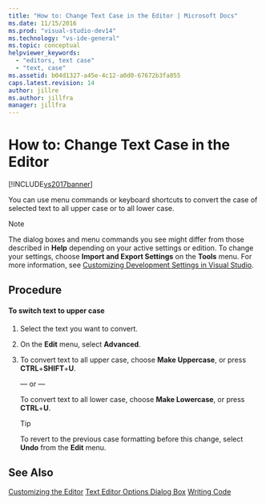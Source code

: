 ```yaml
---
title: "How to: Change Text Case in the Editor | Microsoft Docs"
ms.date: 11/15/2016
ms.prod: "visual-studio-dev14"
ms.technology: "vs-ide-general"
ms.topic: conceptual
helpviewer_keywords:
  - "editors, text case"
  - "text, case"
ms.assetid: b04d1327-a45e-4c12-a0d0-67672b3fa855
caps.latest.revision: 14
author: jillre
ms.author: jillfra
manager: jillfra
---
```

# How to: Change Text Case in the Editor
[!INCLUDE[vs2017banner](../includes/vs2017banner.md)]

You can use menu commands or keyboard shortcuts to convert the case of selected text to all upper case or to all lower case.

> [!NOTE]
> The dialog boxes and menu commands you see might differ from those described in **Help** depending on your active settings or edition. To change your settings, choose **Import and Export Settings** on the **Tools** menu. For more information, see [Customizing Development Settings in Visual Studio](https://msdn.microsoft.com/22c4debb-4e31-47a8-8f19-16f328d7dcd3).

## Procedure

#### To switch text to upper case

1. Select the text you want to convert.

2. On the **Edit** menu, select **Advanced**.

3. To convert text to all upper case, choose **Make Uppercase**, or press **CTRL**+**SHIFT**+**U**.

     — or —

     To convert text to all lower case, choose **Make Lowercase**, or press **CTRL**+**U**.

    > [!TIP]
    > To revert to the previous case formatting before this change, select **Undo** from the **Edit** menu.

## See Also
 [Customizing the Editor](../ide/customizing-the-editor.md)
 [Text Editor Options Dialog Box](../ide/reference/text-editor-options-dialog-box.md)
 [Writing Code](../ide/writing-code-in-the-code-and-text-editor.md)
